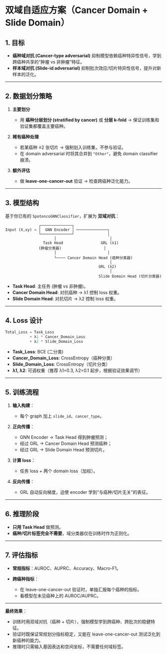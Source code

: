 # 双域自适应方案（Cancer Domain + Slide Domain）

## 1. 目标

* **癌种域对抗 (Cancer-type adversarial)**
  抑制模型依赖癌种特异性信号，学到跨癌种共享的“肿瘤 vs 非肿瘤”特征。
* **样本域对抗 (Slide-id adversarial)**
  抑制批次效应/切片特异性信号，提升对新样本的泛化。

---

## 2. 数据划分策略

1. **主要划分**

   * 用 **癌种分层划分 (stratified by cancer)** 或 **分层 k-fold** → 保证训练集和验证集都覆盖主要癌种。
2. **稀有癌种处理**

   * 若某癌种 ≤2 张切片 → 强制划入训练集，不参与验证。
   * 在 domain adversarial 时将其合并到 `"Other"`，避免 domain classifier 崩溃。
3. **额外评估**

   * 做 **leave-one-cancer-out** 验证 → 检查跨癌种泛化能力。

---

## 3. 模型结构

基于你已有的 `SpotoncoGNNClassifier`，扩展为 **双域对抗**：

```
               ┌──────────────┐
Input (X,xy) → │  GNN Encoder │ ──────────────┐
               └──────────────┘               │
                      │                        │
                 Task Head                 GRL (λ1)
               (肿瘤分类器)                   │
                      │                       │
                      └──── Cancer Domain Head (癌种分类器)
                                               │
                                          GRL (λ2)
                                               │
                                          Slide Domain Head (切片分类器)
```

* **Task Head**: 主任务 (肿瘤 vs 非肿瘤)。
* **Cancer Domain Head**: 对抗癌种 → λ1 控制 loss 权重。
* **Slide Domain Head**: 对抗切片 → λ2 控制 loss 权重。

---

## 4. Loss 设计

```python
Total_Loss = Task_Loss 
           + λ1 * Cancer_Domain_Loss 
           + λ2 * Slide_Domain_Loss
```

* **Task\_Loss**: BCE (二分类)
* **Cancer\_Domain\_Loss**: CrossEntropy（癌种分类）
* **Slide\_Domain\_Loss**: CrossEntropy（切片分类）
* **λ1, λ2**: 可调权重（推荐 λ1=0.3, λ2=0.1 起步，根据验证效果调节）

---

## 5. 训练流程

1. **输入构建**：

   * 每个 graph 加上 `slide_id`、`cancer_type`。
2. **正向传播**：

   * GNN Encoder → Task Head 得到肿瘤预测；
   * 经过 GRL → Cancer Domain Head 预测癌种；
   * 经过 GRL → Slide Domain Head 预测切片。
3. **计算 loss**：

   * 任务 loss + 两个 domain loss（加权）。
4. **反向传播**：

   * GRL 自动反向梯度，迫使 encoder 学到“与癌种/切片无关”的表征。

---

## 6. 推理阶段

* **只用 Task Head** 做预测。
* **癌种/切片标签完全不需要**，域分类器仅在训练时作为正则化。

---

## 7. 评估指标

* **常规指标**：AUROC、AUPRC、Accuracy、Macro-F1。
* **跨癌种指标**：

  * 在 leave-one-cancer-out 验证时，单独汇报每个癌种的指标。
  * 看模型在未见癌种上的 AUROC/AUPRC。

---

**最终效果**：

* 训练时用双域对抗（癌种 + 切片），强制模型学到跨癌种、跨批次的稳健特征。
* 验证时既保证常规划分指标稳定，又能在 leave-one-cancer-out 测试泛化到新癌种的能力。
* 推理时只需输入基因表达和空间坐标，不需要任何域标签。


